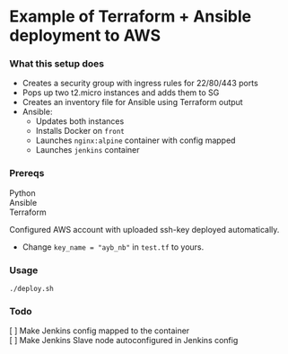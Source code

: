 # Example of Terraform + Ansible deployment to AWS
### What this setup does
* Creates a security group with ingress rules for 22/80/443 ports
* Pops up two t2.micro instances and adds them to SG
* Creates an inventory file for Ansible using Terraform output
* Ansible:
  * Updates both instances
  * Installs Docker on `front`
  * Launches `nginx:alpine` container with config mapped
  * Launches `jenkins` container

### Prereqs
Python  
Ansible  
Terraform  

Configured AWS account with uploaded ssh-key deployed automatically.  
* Change `key_name = "ayb_nb"` in `test.tf` to yours.

### Usage
 `./deploy.sh`

### Todo
[ ] Make Jenkins config mapped to the container  
[ ] Make Jenkins Slave node autoconfigured in Jenkins config